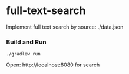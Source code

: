 # full-text-search
Implement full text search by source: ./data.json

### Build and Run
```
./gradlew run
```

Open: http://localhost:8080 for search



